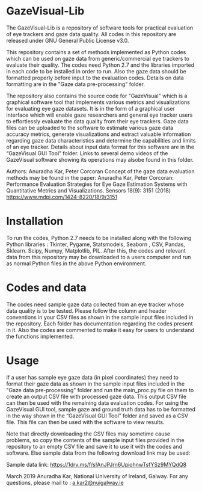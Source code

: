 # GazeVisual-Lib
The GazeVisual-Lib is a repository of software tools for practical evaluation of eye trackers and gaze data quality. All codes in this repository are released under GNU General Public License v3.0.

This repository contains a set of methods implemented as Python codes which can be used on gaze data from generic/commercial eye trackers to evaluate their quality. The codes need Python 2.7 and the libraries imported in each code to be installed in order to run. Also the gaze data should be formatted properly before input to the evaluation codes. Details on data formatting are in the "Gaze data pre-processing" folder.

The repository also contains the source code for "GazeVisual" which is a graphical software tool that implements various metrics and visualizations for evaluating eye gaze datasets. It is in the form of a graphical user interface which will enable gaze researchers and general eye tracker users to effortlessly evaluate the data quality from their eye trackers. Gaze data files can be uploaded to the software to estimate various gaze data accuracy metrics, generate visualizations and extract valuable information regarding gaze data characteristics and determine the capabilities and limits of an eye tracker. Details about input data format for this software are in the “GazeVisual GUI Tool” folder. Links to several demo videos of the GazeVisual software showing its operations may alsobe found in this folder.

Authors: Anuradha Kar, Peter Corcoran
Concept of the gaze data evaluation methods may be found in the paper: 
Anuradha Kar, Peter Corcoran: Performance Evaluation Strategies for Eye Gaze Estimation Systems with Quantitative Metrics and Visualizations. Sensors 18(9): 3151 (2018)
https://www.mdpi.com/1424-8220/18/9/3151

# Installation
To run the codes, Python 2.7 needs to be installed along with the following Python libraries : Tkinter, Pygame, Statsmodels, Seaborn , CSV, Pandas, Sklearn. Scipy, Numpy, Matplotlib, PIL. After this, the codes and relevant data from this repository may be downloaded to a users computer and run as normal Python files in the above Python environment.

# Codes and data
The codes need sample gaze data collected from an eye tracker whose data quality is to be tested. Please follow the column and header conventions in your CSV files as shown in the sample input files included in the repository. Each folder has documentation regarding the codes present in it. Also the codes are commented to make it easy for users to understand the functions implemented.

# Usage
If a user has sample eye gaze data (in pixel coordinates) they need to format their gaze data as shown in the sample input files included in the "Gaze data pre-processing" folder and run the main_proc.py file on them to create an output CSV file with processed gaze data. This output CSV file can then be used with the remaining data evaluation codes. For using the GazeVisual GUI tool, sample gaze and ground truth data has to be formatted in the way shown in the “GazeVisual GUI Tool” folder and saved as a CSV file. This file can then be used with the software to view results.

Note that directly downloading the CSV files may sometime cause problems, so copy the contents of the sample input files provided in the repository to an empty CSV file and save it to use it with the codes and software. Else sample data from the following download link may be used:

Sample data link:
https://1drv.ms/f/s!AnJPJrn6UpiohnwTsfYSz9MYQdQ8

March 2019
Anuradha Kar, 
National University of Ireland, Galway.
For any questions, please mail to : a.kar2@nuigalway.ie

